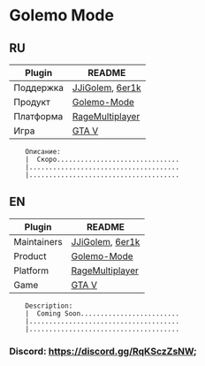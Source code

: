 # Golemo Mode

## RU
| Plugin | README |
| ------ | ------ |
| Поддержка | [JJiGolem](https://gitlab.com/JJiGolem), [6er1k](https://gitlab.com/6er1k) |
| Продукт | [Golemo-Mode](https://gitlab.com/JJiGolem/golemo-mode) |
| Платформа | [RageMultiplayer](https://rage.mp/) |
| Игра | [GTA V](https://www.rockstargames.com/V/ru/) |


```
    Описание:
    |  Скоро...............................
    |......................................
    |......................................
```

## EN
| Plugin | README |
| ------ | ------ |
| Maintainers | [JJiGolem](https://gitlab.com/JJiGolem), [6er1k](https://gitlab.com/6er1k) |
| Product | [Golemo-Mode](https://gitlab.com/JJiGolem/golemo-mode) |
| Platform | [RageMultiplayer](https://rage.mp/) |
| Game | [GTA V](https://www.rockstargames.com/V/ru/) |
```
    Description:
    |  Coming Soon.........................
    |......................................
    |......................................
```

### Discord: https://discord.gg/RqKSczZsNW;

